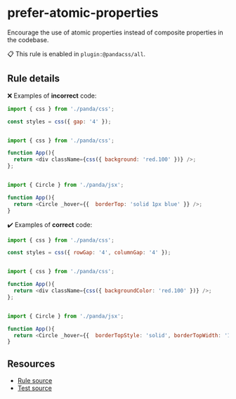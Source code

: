 [//]: # (This file is generated by eslint-docgen. Do not edit it directly.)

# prefer-atomic-properties

Encourage the use of atomic properties instead of composite properties in the codebase.

📋 This rule is enabled in `plugin:@pandacss/all`.

## Rule details

❌ Examples of **incorrect** code:
```js
import { css } from './panda/css';

const styles = css({ gap: '4' });
```
```js

import { css } from './panda/css';

function App(){
  return <div className={css({ background: 'red.100' })} />;
};
```
```js

import { Circle } from './panda/jsx';

function App(){
  return <Circle _hover={{  borderTop: 'solid 1px blue' }} />;
}
```

✔️ Examples of **correct** code:
```js
import { css } from './panda/css';

const styles = css({ rowGap: '4', columnGap: '4' });
```
```js

import { css } from './panda/css';

function App(){
  return <div className={css({ backgroundColor: 'red.100' })} />;
};
```
```js

import { Circle } from './panda/jsx';

function App(){
  return <Circle _hover={{  borderTopStyle: 'solid', borderTopWidth: '1px', borderTopColor: 'blue' }} />;
}
```

## Resources

* [Rule source](/plugin/src/rules/prefer-atomic-properties.ts)
* [Test source](/tests/prefer-atomic-properties.test.ts)
